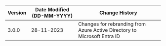 | **Version** | **Date Modified (DD-MM-YYYY)** | **Change History**                                                         |
|-------------|--------------------------------|----------------------------------------------------------------------------|
| 3.0.0       | 28-11-2023                     | Changes for rebranding from Azure Active Directory to Microsoft Entra ID   |                             
         
                                                                                                                 
